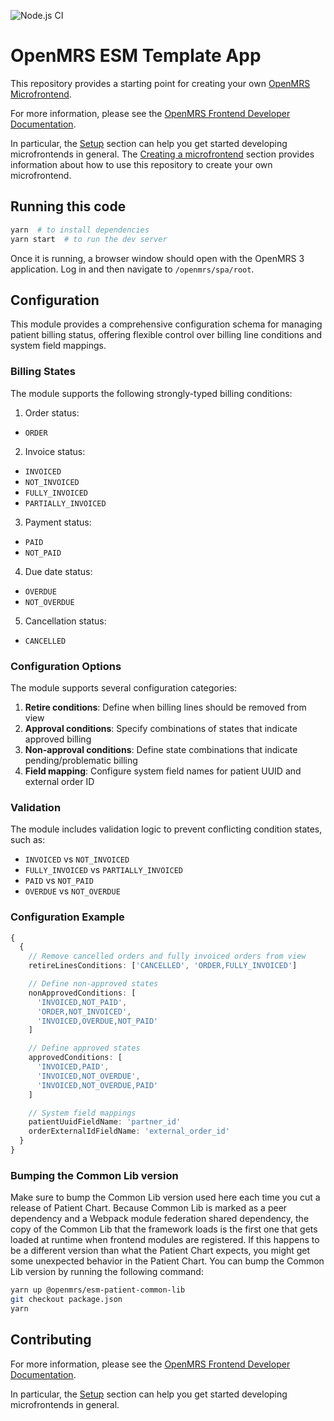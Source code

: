 ![Node.js CI](https://github.com/openmrs/openmrs-esm-template-app/workflows/Node.js%20CI/badge.svg)

# OpenMRS ESM Template App

This repository provides a starting point for creating your own
[OpenMRS Microfrontend](https://wiki.openmrs.org/display/projects/OpenMRS+3.0%3A+A+Frontend+Framework+that+enables+collaboration+and+better+User+Experience).

For more information, please see the
[OpenMRS Frontend Developer Documentation](https://o3-docs.openmrs.org/#/).

In particular, the [Setup](https://o3-docs.openmrs.org/docs/frontend-modules/setup) section can help you get started developing microfrontends in general. The [Creating a microfrontend](https://o3-docs.openmrs.org/docs/recipes/create-a-frontend-module) section provides information about how to use this repository to create your own microfrontend.

## Running this code

```sh
yarn  # to install dependencies
yarn start  # to run the dev server
```

Once it is running, a browser window
should open with the OpenMRS 3 application. Log in and then navigate to `/openmrs/spa/root`.

## Configuration

This module provides a comprehensive configuration schema for managing patient billing status, offering flexible control
over billing line conditions and system field mappings.

### Billing States

The module supports the following strongly-typed billing conditions:

1. Order status:

- `ORDER`

2. Invoice status:

- `INVOICED`
- `NOT_INVOICED`
- `FULLY_INVOICED`
- `PARTIALLY_INVOICED`

3. Payment status:

- `PAID`
- `NOT_PAID`

4. Due date status:

- `OVERDUE`
- `NOT_OVERDUE`

5. Cancellation status:

- `CANCELLED`

### Configuration Options

The module supports several configuration categories:

1. **Retire conditions**: Define when billing lines should be removed from view
2. **Approval conditions**: Specify combinations of states that indicate approved billing
3. **Non-approval conditions**: Define state combinations that indicate pending/problematic billing
4. **Field mapping**: Configure system field names for patient UUID and external order ID

### Validation

The module includes validation logic to prevent conflicting condition states, such as:

- `INVOICED` vs `NOT_INVOICED`
- `FULLY_INVOICED` vs `PARTIALLY_INVOICED`
- `PAID` vs `NOT_PAID`
- `OVERDUE` vs `NOT_OVERDUE`

### Configuration Example

```typescript
{
  {
    // Remove cancelled orders and fully invoiced orders from view
    retireLinesConditions: ['CANCELLED', 'ORDER,FULLY_INVOICED']

    // Define non-approved states
    nonApprovedConditions: [
      'INVOICED,NOT_PAID',
      'ORDER,NOT_INVOICED',
      'INVOICED,OVERDUE,NOT_PAID'
    ]

    // Define approved states
    approvedConditions: [
      'INVOICED,PAID',
      'INVOICED,NOT_OVERDUE',
      'INVOICED,NOT_OVERDUE,PAID'
    ]

    // System field mappings
    patientUuidFieldName: 'partner_id'
    orderExternalIdFieldName: 'external_order_id'
  }
}
```

### Bumping the Common Lib version

Make sure to bump the Common Lib version used here each time you cut a release of Patient Chart. Because Common Lib is
marked as a peer dependency and a Webpack module federation shared dependency, the copy of the Common Lib that the
framework loads
is the first one that gets loaded at runtime when frontend modules are registered. If this happens to be a different
version than what the Patient Chart expects, you might get some unexpected behavior in the Patient Chart. You can bump
the Common Lib version by running the following command:

```sh
yarn up @openmrs/esm-patient-common-lib
git checkout package.json
yarn
```

## Contributing

For more information, please see
the [OpenMRS Frontend Developer Documentation](https://openmrs.github.io/openmrs-esm-core/#/).

In particular, the [Setup](https://openmrs.github.io/openmrs-esm-core/#/getting_started/setup) section can help you get
started developing microfrontends in general.

